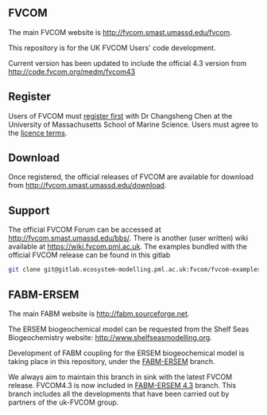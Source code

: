 FVCOM
-----

The main FVCOM website is http://fvcom.smast.umassd.edu/fvcom.

This repository is for the UK FVCOM Users' code development.

Current version has been updated to include the official 4.3 version from http://code.fvcom.org/medm/fvcom43


Register
--------

Users of FVCOM must [register first](http://fvcom.smast.umassd.edu/wp-login.php?action=register) with Dr Changsheng Chen at the University of Massachusetts School of Marine Science. Users must agree to the [licence terms](FVCOM_source/LICENCE).

Download
--------

Once registered, the official releases of FVCOM are available for download from http://fvcom.smast.umassd.edu/download.

Support
-------

The official FVCOM Forum can be accessed at http://fvcom.smast.umassd.edu/bbs/. There is another (user written) wiki available at https://wiki.fvcom.pml.ac.uk.
The examples bundled with the official FVCOM release can be found in this gitlab 
```bash 
git clone git@gitlab.ecosystem-modelling.pml.ac.uk:fvcom/fvcom-examples.git ./fvcom-examples
```



FABM-ERSEM
----------

The main FABM website is http://fabm.sourceforge.net.

The ERSEM biogeochemical model can be requested from the Shelf Seas Biogeochemistry website: http://www.shelfseasmodelling.org.

Development of FABM coupling for the ERSEM biogeochemical model is taking place in this repository, under the [FABM-ERSEM](https://gitlab.ecosystem-modelling.pml.ac.uk/fvcom/uk-fvcom/tree/FABM-ERSEM) branch.

We always aim to maintain this branch in sink with the latest FVCOM release. FVCOM4.3 is now included in [FABM-ERSEM 4.3](https://gitlab.ecosystem-modelling.pml.ac.uk/fvcom/uk-fvcom/tree/FABM-ERSEM_v4.3) branch. This branch includes all the developments that have been carried out by partners of the uk-FVCOM group.